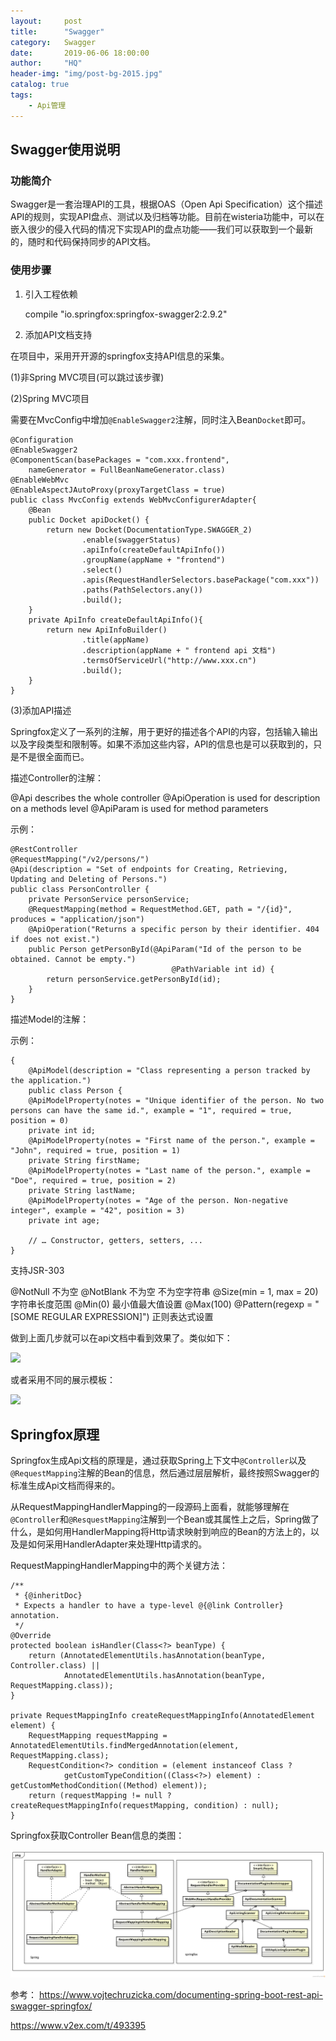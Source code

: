 ```yaml
---
layout:     post
title:      "Swagger"
category:   Swagger
date:       2019-06-06 18:00:00
author:     "HQ"
header-img: "img/post-bg-2015.jpg"
catalog: true
tags:
    - Api管理
---
```


## Swagger使用说明

### 功能简介
Swagger是一套治理API的工具，根据OAS（Open Api Specification）这个描述API的规则，实现API盘点、测试以及归档等功能。目前在wisteria功能中，可以在嵌入很少的侵入代码的情况下实现API的盘点功能——我们可以获取到一个最新的，随时和代码保持同步的API文档。

### 使用步骤 
1. 引入工程依赖

    compile "io.springfox:springfox-swagger2:2.9.2"
    
2. 添加API文档支持

在项目中，采用开开源的springfox支持API信息的采集。 

(1)非Spring MVC项目(可以跳过该步骤)
 
(2)Spring MVC项目

需要在MvcConfig中增加`@EnableSwagger2`注解，同时注入Bean`Docket`即可。

    @Configuration
    @EnableSwagger2
    @ComponentScan(basePackages = "com.xxx.frontend",
        nameGenerator = FullBeanNameGenerator.class)
    @EnableWebMvc
    @EnableAspectJAutoProxy(proxyTargetClass = true)
    public class MvcConfig extends WebMvcConfigurerAdapter{
        @Bean
        public Docket apiDocket() {
            return new Docket(DocumentationType.SWAGGER_2)
                    .enable(swaggerStatus)
                    .apiInfo(createDefaultApiInfo())
                    .groupName(appName + "frontend")
                    .select()
                    .apis(RequestHandlerSelectors.basePackage("com.xxx"))
                    .paths(PathSelectors.any())
                    .build();
        }
        private ApiInfo createDefaultApiInfo(){
            return new ApiInfoBuilder()
                    .title(appName)
                    .description(appName + " frontend api 文档")
                    .termsOfServiceUrl("http://www.xxx.cn")
                    .build();
        }
    }

(3)添加API描述

Springfox定义了一系列的注解，用于更好的描述各个API的内容，包括输入输出以及字段类型和限制等。如果不添加这些内容，API的信息也是可以获取到的，只是不是很全面而已。

描述Controller的注解：

  @Api describes the whole controller
  @ApiOperation is used for description on a methods level
  @ApiParam is used for method parameters

示例：

    @RestController
    @RequestMapping("/v2/persons/")
    @Api(description = "Set of endpoints for Creating, Retrieving, Updating and Deleting of Persons.")
    public class PersonController {
        private PersonService personService;
        @RequestMapping(method = RequestMethod.GET, path = "/{id}", produces = "application/json")
        @ApiOperation("Returns a specific person by their identifier. 404 if does not exist.")
        public Person getPersonById(@ApiParam("Id of the person to be obtained. Cannot be empty.")
                                        @PathVariable int id) {
            return personService.getPersonById(id);
        }
    }

描述Model的注解：

示例：

    {
        @ApiModel(description = "Class representing a person tracked by the application.")
        public class Person {
        @ApiModelProperty(notes = "Unique identifier of the person. No two persons can have the same id.", example = "1", required = true, position = 0)
        private int id;
        @ApiModelProperty(notes = "First name of the person.", example = "John", required = true, position = 1)
        private String firstName;
        @ApiModelProperty(notes = "Last name of the person.", example = "Doe", required = true, position = 2)
        private String lastName;
        @ApiModelProperty(notes = "Age of the person. Non-negative integer", example = "42", position = 3)
        private int age;
    
        // … Constructor, getters, setters, ...
    }
    

支持JSR-303

  @NotNull    不为空
  @NotBlank   不为空 不为空字符串
  @Size(min = 1, max = 20)  字符串长度范围
  @Min(0)       最小值最大值设置
  @Max(100)
  @Pattern(regexp = "[SOME REGULAR EXPRESSION]")   正则表达式设置  


做到上面几步就可以在api文档中看到效果了。类似如下：

![](https://www.vojtechruzicka.com/static/57c53482f716c4648ec5d4c860c2a0e2/30398/swagger-ui.png)

或者采用不同的展示模板：

![](https://static.oschina.net/uploads/space/2018/0716/075136_60JO_254762.png)


## Springfox原理

Springfox生成Api文档的原理是，通过获取Spring上下文中`@Controller`以及`@RequestMapping`注解的Bean的信息，然后通过层层解析，最终按照Swagger的标准生成Api文档而得来的。

从RequestMappingHandlerMapping的一段源码上面看，就能够理解在`@Controller`和`@ResquestMapping`注解到一个Bean或其属性上之后，Spring做了什么，是如何用HandlerMapping将Http请求映射到响应的Bean的方法上的，以及是如何采用HandlerAdapter来处理Http请求的。

RequestMappingHandlerMapping中的两个关键方法：

    /**
     * {@inheritDoc}
     * Expects a handler to have a type-level @{@link Controller} annotation.
     */
    @Override
    protected boolean isHandler(Class<?> beanType) {
    	return (AnnotatedElementUtils.hasAnnotation(beanType, Controller.class) ||
    			AnnotatedElementUtils.hasAnnotation(beanType, RequestMapping.class));
    }
    
    private RequestMappingInfo createRequestMappingInfo(AnnotatedElement element) {
    	RequestMapping requestMapping = AnnotatedElementUtils.findMergedAnnotation(element, RequestMapping.class);
    	RequestCondition<?> condition = (element instanceof Class ?
    			getCustomTypeCondition((Class<?>) element) : getCustomMethodCondition((Method) element));
    	return (requestMapping != null ? createRequestMappingInfo(requestMapping, condition) : null);
    }
    

Springfox获取Controller Bean信息的类图：

![](https://raw.githubusercontent.com/heqiao2010/heqiao2010.github.io/master/img/2019/swagger.png )

参考：
https://www.vojtechruzicka.com/documenting-spring-boot-rest-api-swagger-springfox/

https://www.v2ex.com/t/493395
